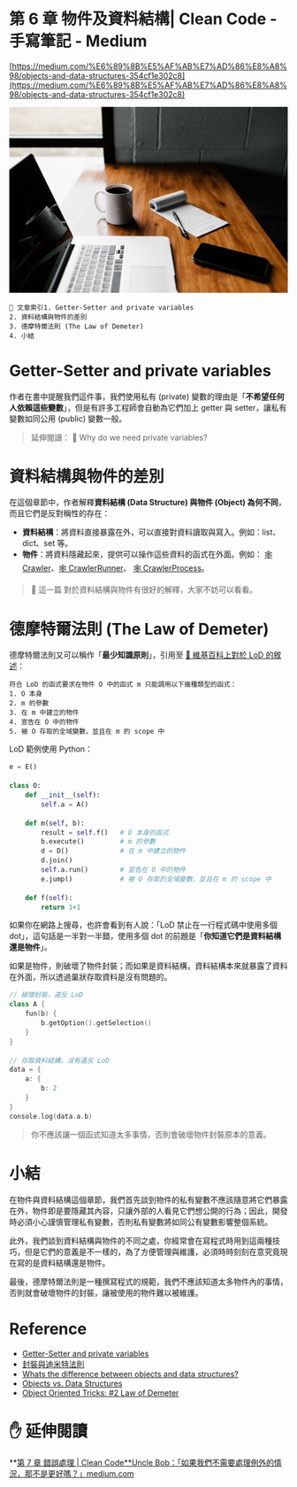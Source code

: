 # 第 6 章 物件及資料結構| Clean Code - 手寫筆記 - Medium

[https://medium.com/%E6%89%8B%E5%AF%AB%E7%AD%86%E8%A8%98/objects-and-data-structures-354cf1e302c8](https://medium.com/%E6%89%8B%E5%AF%AB%E7%AD%86%E8%A8%98/objects-and-data-structures-354cf1e302c8)

![1*U8RD8lCnkkhqf2rUZOC1vg.jpeg](6%20Clean%20Code%20Medium%20927c7c2de43741a0af572e5a56ea5349/1U8RD8lCnkkhqf2rUZOC1vg.jpeg)

```
🔖 文章索引1. Getter-Setter and private variables
2. 資料結構與物件的差別
3. 德摩特爾法則 (The Law of Demeter)
4. 小結
```

# **Getter-Setter and private variables**

作者在書中提醒我們這件事，我們使用私有 (private) 變數的理由是「**不希望任何人依賴這些變數**」，但是有許多工程師會自動為它們加上 getter 與 setter，讓私有變數如同公用 (public) 變數一般。

> 延伸閱讀： 🔗 Why do we need private variables?

# **資料結構與物件的差別**

在這個章節中，作者解釋**資料結構 (Data Structure) 與物件 (Object) 為何不同**，而且它們是反對稱性的存在：

- **資料結構**：將資料直接暴露在外，可以直接對資料讀取與寫入。例如：list、dict、set 等。
- **物件**：將資料隱藏起來，提供可以操作這些資料的函式在外面。例如： [🕸 Crawler](https://github.com/scrapy/scrapy/blob/master/scrapy/crawler.py#L28)、[🕸 CrawlerRunner](https://github.com/scrapy/scrapy/blob/master/scrapy/crawler.py#L119)、 [🕸 CrawlerProcess](https://github.com/scrapy/scrapy/blob/master/scrapy/crawler.py#L240)。

> 🔗 這一篇 對於資料結構與物件有很好的解釋，大家不妨可以看看。

# **德摩特爾法則 (The Law of Demeter)**

德摩特爾法則又可以稱作「**最少知識原則**」，引用至 [🔗 維基百科上對於 LoD 的敘述](https://en.wikipedia.org/wiki/Law_of_Demeter)：

```
符合 LoD 的函式要求在物件 O 中的函式 m 只能調用以下幾種類型的函式：
1. O 本身
2. m 的參數
3. 在 m 中建立的物件
4. 宣告在 O 中的物件
5. 被 O 存取的全域變數，並且在 m 的 scope 中
```

LoD 範例使用 Python：

```python
e = E()

class O:
    def __init__(self):
        self.a = A()

    def m(self, b):
        result = self.f()   # O 本身的函式
        b.execute()         # m 的參數
        d = D()             # 在 m 中建立的物件
        d.join()
        self.a.run()        # 宣告在 O 中的物件
        e.jump()            # 被 O 存取的全域變數，並且在 m 的 scope 中

    def f(self):
        return 1+1
```

如果你在網路上搜尋，也許會看到有人說：「LoD 禁止在一行程式碼中使用多個 dot」，這句話是一半對一半錯，使用多個 dot 的前題是「**你知道它們是資料結構還是物件**」。

如果是物件，則破壞了物件封裝；而如果是資料結構，資料結構本來就暴露了資料在外面，所以透過巢狀存取資料是沒有問題的。

```cpp
// 破壞封裝，違反 LoD
class A {
    fun(b) {
        b.getOption().getSelection()
    }
}

// 存取資料結構，沒有違反 LoD 
data = {
    a: {
        b: 2
    }
}
console.log(data.a.b)
```

> 你不應該讓一個函式知道太多事情，否則會破壞物件封裝原本的意義。

# **小結**

在物件與資料結構這個章節，我們首先談到物件的私有變數不應該隨意將它們暴露在外，物件即是要隱藏其內容，只讓外部的人看見它們想公開的行為；因此，開發時必須小心謹慎管理私有變數，否則私有變數將如同公有變數影響整個系統。

此外，我們談到資料結構與物件的不同之處，你經常會在寫程式時用到這兩種技巧，但是它們的意義是不一樣的，為了方便管理與維護，必須時時刻刻在意究竟現在寫的是資料結構還是物件。

最後，德摩特爾法則是一種撰寫程式的規範，我們不應該知道太多物件內的事情，否則就會破壞物件的封裝，讓被使用的物件難以被維護。

# **Reference**

- [Getter-Setter and private variables](https://stackoverflow.com/questions/22008180/getter-setter-and-private-variables/22008228#22008228)
- [封裝與迪米特法則](https://www.ithome.com.tw/voice/98670)
- [Whats the difference between objects and data structures?](https://stackoverflow.com/questions/23406307/whats-the-difference-between-objects-and-data-structures)
- [Objects vs. Data Structures](https://hackernoon.com/objects-vs-data-structures-e380b962c1d2)
- [Object Oriented Tricks: #2 Law of Demeter](https://hackernoon.com/object-oriented-tricks-2-law-of-demeter-4ecc9becad85)

# **✋ 延伸閱讀**

**[第 7 章 錯誤處理 | Clean Code**Uncle Bob：「如果我們不需要處理例外的情況，那不是更好嗎？」medium.com](https://medium.com/%E6%89%8B%E5%AF%AB%E7%AD%86%E8%A8%98/error-handling-6132b22fe5c2)
